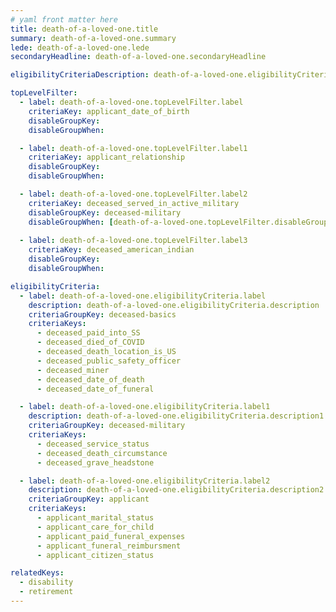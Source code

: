 ```yaml
---
# yaml front matter here
title: death-of-a-loved-one.title
summary: death-of-a-loved-one.summary
lede: death-of-a-loved-one.lede
secondaryHeadline: death-of-a-loved-one.secondaryHeadline

eligibilityCriteriaDescription: death-of-a-loved-one.eligibilityCriteriaDescription

topLevelFilter:
  - label: death-of-a-loved-one.topLevelFilter.label
    criteriaKey: applicant_date_of_birth
    disableGroupKey:
    disableGroupWhen:

  - label: death-of-a-loved-one.topLevelFilter.label1
    criteriaKey: applicant_relationship
    disableGroupKey:
    disableGroupWhen:

  - label: death-of-a-loved-one.topLevelFilter.label2
    criteriaKey: deceased_served_in_active_military
    disableGroupKey: deceased-military
    disableGroupWhen: [death-of-a-loved-one.topLevelFilter.disableGroupWhen]
    
  - label: death-of-a-loved-one.topLevelFilter.label3
    criteriaKey: deceased_american_indian
    disableGroupKey: 
    disableGroupWhen: 

eligibilityCriteria:
  - label: death-of-a-loved-one.eligibilityCriteria.label
    description: death-of-a-loved-one.eligibilityCriteria.description
    criteriaGroupKey: deceased-basics
    criteriaKeys:
      - deceased_paid_into_SS
      - deceased_died_of_COVID
      - deceased_death_location_is_US
      - deceased_public_safety_officer
      - deceased_miner
      - deceased_date_of_death
      - deceased_date_of_funeral

  - label: death-of-a-loved-one.eligibilityCriteria.label1
    description: death-of-a-loved-one.eligibilityCriteria.description1
    criteriaGroupKey: deceased-military
    criteriaKeys:
      - deceased_service_status
      - deceased_death_circumstance
      - deceased_grave_headstone

  - label: death-of-a-loved-one.eligibilityCriteria.label2
    description: death-of-a-loved-one.eligibilityCriteria.description2
    criteriaGroupKey: applicant
    criteriaKeys:
      - applicant_marital_status
      - applicant_care_for_child
      - applicant_paid_funeral_expenses
      - applicant_funeral_reimbursment
      - applicant_citizen_status	

relatedKeys:
  - disability
  - retirement
---
```


